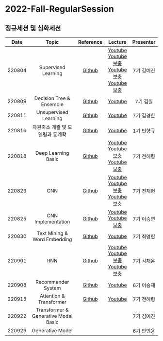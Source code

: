 # 2022-Fall-RegularSession
## 정규세션 및 심화세션
|Date|Topic|Reference|Lecture|Presenter|
|:---:|:---:|:---:|:---:|:---:|
|220804|Supervised Learning|[Github](https://github.com/DataScience-Lab-Yonsei/2022-Fall-RegularSession/tree/main/220804%20Supervised%20Learning/%EC%9E%90%EB%A3%8C)|[Youtube](https://youtu.be/3ULCzqKk4Js)<br>[Youtube 보충](https://youtu.be/TsUIOpIsyN0)<br>[Youtube 보충](https://youtu.be/U75ceEfCCFQ)<br>[Youtube 보충](https://youtu.be/L8lrBexK0qY)|7기 김예진|
|220809|Decision Tree & Ensemble|[Github](https://github.com/DataScience-Lab-Yonsei/2022-Fall-RegularSession/tree/main/220809%20Decision%20Tree%20%26%20Ensemble/%EC%9E%90%EB%A3%8C)|[Youtube](https://youtu.be/hYNDWseRok0)|7기 김원|
|220811|Unsupervised Learning|[Github](https://github.com/DataScience-Lab-Yonsei/2022-Fall-RegularSession/tree/main/220811%20Unsupervised%20Learning/%EC%9E%90%EB%A3%8C)|[Youtube](https://youtu.be/lQzMjkn58Lw)|7기 김경한|
|220816|차원축소 개괄 및 모델링과 통계학|[Github](https://github.com/DataScience-Lab-Yonsei/2022-Fall-RegularSession/tree/main/220816%20%EC%B0%A8%EC%9B%90%EC%B6%95%EC%86%8C%20%EA%B0%9C%EA%B4%84%20%EB%B0%8F%20%EB%AA%A8%EB%8D%B8%EB%A7%81%EA%B3%BC%20%ED%86%B5%EA%B3%84%ED%95%99)|[Youtube](https://youtu.be/XRaJBqgZjas)|1기 민형규|
|220818|Deep Learning Basic|[Github](https://github.com/DataScience-Lab-Yonsei/2022-Fall-RegularSession/tree/main/220818%20Deep%20Learning%20Basic/%EC%9E%90%EB%A3%8C)|[Youtube](https://youtu.be/navtH0-qQVQ)<br>[Youtube 보충](https://youtu.be/TgVkvPMbq_4)<br>[Youtube 보충](https://youtu.be/xf1JpxlvYqU)|7기 전혜령|
|220823|CNN|[Github](https://github.com/DataScience-Lab-Yonsei/2022-Fall-RegularSession/tree/main/220823%20CNN/%EC%9E%90%EB%A3%8C)|[Youtube](https://youtu.be/DMd2W913COU)<br>[Youtube 보충](https://youtu.be/2okyPvNxOKU)<br>[Youtube 보충](https://youtu.be/N7NeQwSi92g)|7기 전재현|
|220825|CNN Implementation|[Github](https://github.com/DataScience-Lab-Yonsei/2022-Fall-RegularSession/tree/main/220825%20CNN%20Implementation/%EC%9E%90%EB%A3%8C)|[Youtube](https://youtu.be/PiEeV8jhkb0)<br>[Youtube 보충](https://youtu.be/EsGfb-sKr8w)|7기 이승연|
|220830|Text Mining & Word Embedding|[Github](https://github.com/DataScience-Lab-Yonsei/2022-Fall-RegularSession/tree/main/220830%20Text%20Mining%20%26%20Embedding/%EC%9E%90%EB%A3%8C)|[Youtube](https://youtu.be/koeYEMbs_EU)|7기 최명헌|
|220901|RNN|[Github](https://github.com/DataScience-Lab-Yonsei/2022-Fall-RegularSession/tree/main/220901%20RNN/%EC%9E%90%EB%A3%8C)|[Youtube](https://youtu.be/NpIx4uV1Nts)<br>[Youtube 보충](https://youtu.be/G5MOVRcVsSQ)<br>[Youtube 보충](https://youtu.be/Mb4dB1TjT5s)|7기 김채은|
|220908|Recommender System|[Github](https://github.com/DataScience-Lab-Yonsei/2022-Fall-RegularSession/tree/main/220908%20Recommender%20System)|[Youtube](https://youtu.be/7fu9V_XwWgc)|6기 이승재|
|220915|Attention & Transformer|[Github](https://github.com/DataScience-Lab-Yonsei/2022-Fall-RegularSession/tree/main/220915%20Attention%20%26%20Transformer)|[Youtube](https://youtu.be/-LXlflwuvLQ)|7기 전혜령|
|220922|Transformer & Generative Model Basic|||7기 김예진|
|220929|Generative Model|||6기 안민용|
